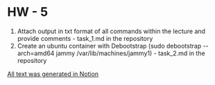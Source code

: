 # HW - 5

1. Attach output in txt format of all commands within the lecture and provide comments - task_1.md in the repository
2. Create an ubuntu container with Debootstrap (sudo debootstrap --arch=amd64 jammy /var/lib/machines/jammy1) - task_2.md in the repository

[All text was generated in Notion](https://olintoit.notion.site/olintoit/Homeworks-DevOps-Cource-Hillel-f5dea6d42e30492c863fee8b124881e3)
